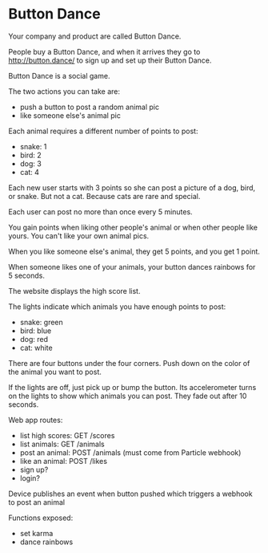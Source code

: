 # Button Dance

Your company and product are called Button Dance.

People buy a Button Dance, and when it arrives they go to
http://button.dance/
to sign up and set up their Button Dance.

Button Dance is a social game.

The two actions you can take are:

- push a button to post a random animal pic
- like someone else's animal pic

Each animal requires a different number of points to post:

- snake: 1
- bird: 2
- dog: 3
- cat: 4

Each new user starts with 3 points so she can post
a picture of a dog, bird, or snake.
But not a cat. Because cats are rare and special.

Each user can post no more than once every 5 minutes.

You gain points when liking other people's animal
or when other people like yours.
You can't like your own animal pics.

When you like someone else's animal, they get 5 points, and you get 1 point.

When someone likes one of your animals,
your button dances rainbows for 5 seconds.

The website displays the high score list.

The lights indicate which animals you have enough points to post:

- snake: green
- bird: blue
- dog: red
- cat: white

There are four buttons under the four corners.
Push down on the color of the animal you want to post.

If the lights are off, just pick up or bump the button.
Its accelerometer turns on the lights to show which animals you can post.
They fade out after 10 seconds.

Web app routes:

- list high scores: GET /scores
- list animals:     GET /animals
- post an animal:   POST /animals   (must come from Particle webhook)
- like an animal:   POST /likes
- sign up?
- login?

Device publishes an event when button pushed
which triggers a webhook to post an animal

Functions exposed:

- set karma
- dance rainbows
